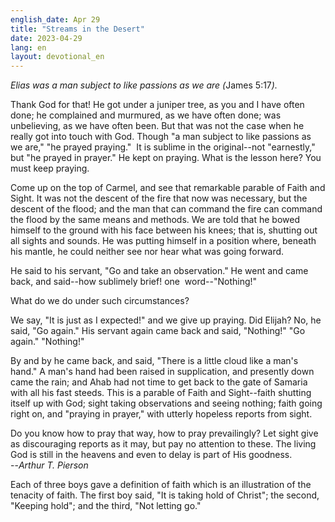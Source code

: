 ```yaml
---
english_date: Apr 29
title: "Streams in the Desert"
date: 2023-04-29
lang: en
layout: devotional_en
---
```





<p><em>Elias was a man subject to like passions as we are (</em>James 5:17<em>).</em>

</p>

<p>Thank God for that! He got under a juniper tree, as you and I have often done; he complained and murmured, as we have often done; was unbelieving, as we have often been. But that was not the case when he really got into touch with God. Though "a man subject to like passions as we are," "he prayed praying."  It is sublime in the original--not "earnestly," but "he prayed in prayer." He kept on praying. What is the lesson here? You must keep praying.

</p>

<p>Come up on the top of Carmel, and see that remarkable parable of Faith and Sight. It was not the descent of the fire that now was necessary, but the descent of the flood; and the man that can command the fire can command the flood by the same means and methods. We are told that he bowed himself to the ground with his face between his knees; that is, shutting out all sights and sounds. He was putting himself in a position where, beneath his mantle, he could neither see nor hear what was going forward.

</p>

<p>He said to his servant, "Go and take an observation." He went and came back, and said--how sublimely brief! one  word--"Nothing!"

</p>

<p>What do we do under such circumstances?

</p>

<p>We say, "It is just as I expected!" and we give up praying. Did Elijah? No, he said, "Go again." His servant again came back and said, "Nothing!" "Go again." "Nothing!"

</p>

<p>By and by he came back, and said, "There is a little cloud like a man's hand." A man's hand had been raised in supplication, and presently down came the rain; and Ahab had not time to get back to the gate of Samaria with all his fast steeds. This is a parable of Faith and Sight--faith shutting itself up with God; sight taking observations and seeing nothing; faith going right on, and "praying in prayer," with utterly hopeless reports from sight.

</p>

<p>Do you know how to pray that way, how to pray prevailingly? Let sight give as discouraging reports as it may, but pay no attention to these. The living God is still in the heavens and even to delay is part of His goodness.  <br/> --<em>Arthur T. Pierson</em>

</p>

<p>Each of three boys gave a definition of faith which is an illustration of the tenacity of faith. The first boy said, "It is taking hold of Christ"; the second, "Keeping hold"; and the third, "Not letting go."

</p>

<p></p>